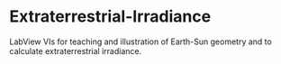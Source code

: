 Extraterrestrial-Irradiance
===========================

LabView VIs for teaching and illustration of Earth-Sun geometry and to calculate extraterrestrial irradiance.
